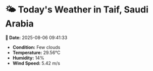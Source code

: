 # 🌤️ Today's Weather in Taif, Saudi Arabia

**📅 Date:** 2025-08-06 09:41:33

- **Condition:** Few clouds
- **Temperature:** 29.56°C
- **Humidity:** 14%
- **Wind Speed:** 5.42 m/s

